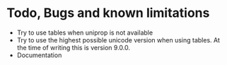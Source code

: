 # Todo, Bugs and known limitations

* Try to use tables when uniprop is not available
* Try to use the highest possible unicode version when using tables. At the time of writing this is version 9.0.0.
* Documentation
